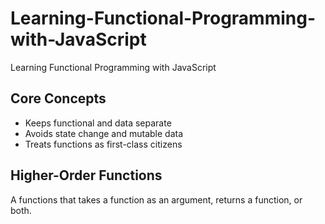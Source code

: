 # Learning-Functional-Programming-with-JavaScript
Learning Functional Programming with JavaScript

## Core Concepts

- Keeps functional and data separate
- Avoids state change and mutable data
- Treats functions as first-class citizens

## Higher-Order Functions

A functions that takes a function as an argument, returns a function, or both.
